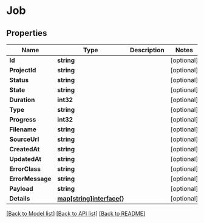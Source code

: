 # Job

## Properties

Name | Type | Description | Notes
------------ | ------------- | ------------- | -------------
**Id** | **string** |  | [optional] 
**ProjectId** | **string** |  | [optional] 
**Status** | **string** |  | [optional] 
**State** | **string** |  | [optional] 
**Duration** | **int32** |  | [optional] 
**Type** | **string** |  | [optional] 
**Progress** | **int32** |  | [optional] 
**Filename** | **string** |  | [optional] 
**SourceUrl** | **string** |  | [optional] 
**CreatedAt** | **string** |  | [optional] 
**UpdatedAt** | **string** |  | [optional] 
**ErrorClass** | **string** |  | [optional] 
**ErrorMessage** | **string** |  | [optional] 
**Payload** | **string** |  | [optional] 
**Details** | [**map[string]interface{}**](map[string]interface{}.md) |  | [optional] 

[[Back to Model list]](../README.md#documentation-for-models) [[Back to API list]](../README.md#documentation-for-api-endpoints) [[Back to README]](../README.md)


